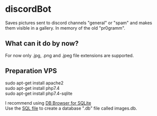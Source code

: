 # discordBot
Saves pictures sent to discord channels "general" or "spam" and makes them visible in a gallery.
In memory of the old "pr0gramm".

## What can it do by now?

For now only .jpg, .png and .jpeg file extensions are supported.

## Preparation VPS
sudo apt-get install apache2\
sudo apt-get install php7.4\
sudo apt-get install php7.4-sqlite


I recommend using [DB Browser for SQLite](https://sqlitebrowser.org/)\
Use the [SQL file](https://github.com/shananiki/discordBot/blob/main/createDB.sql) to create a database ".db" file called images.db.


